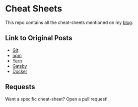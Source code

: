 # Cheat Sheets

This repo contains all the cheat-sheets mentioned on my [blog](dev.to/godcrampy).

## Link to Original Posts

- [Git](https://dev.to/godcrampy/git-cheat-sheet-infographic-pdf-1bj4)
- [npm](https://dev.to/godcrampy/npm-cheat-sheet-infographic-pdf-25fk)
- [Yarn](https://dev.to/godcrampy/yarn-cheat-sheet-infographic-pdf-33n0)
- [Gatsby](https://dev.to/godcrampy/the-ultimate-gatsby-cheat-sheet-pdf-infographic-1cie)
- [Docker](https://dev.to/godcrampy/docker-cheat-sheet-pdf-infographic-3lfk)

## Requests

Want a specific cheat-sheet? Open a pull request!

